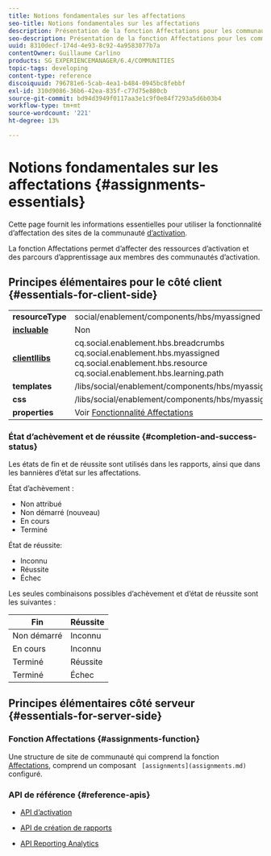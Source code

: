 ```yaml
---
title: Notions fondamentales sur les affectations
seo-title: Notions fondamentales sur les affectations
description: Présentation de la fonction Affectations pour les communautés d’activation
seo-description: Présentation de la fonction Affectations pour les communautés d’activation
uuid: 8310decf-174d-4e93-8c92-4a9583077b7a
contentOwner: Guillaume Carlino
products: SG_EXPERIENCEMANAGER/6.4/COMMUNITIES
topic-tags: developing
content-type: reference
discoiquuid: 796781e6-5cab-4ea1-b484-0945bc8febbf
exl-id: 310d9086-36b6-42ea-835f-c77d75e880cb
source-git-commit: bd94d3949f0117aa3e1c9f0e84f7293a5d6b03b4
workflow-type: tm+mt
source-wordcount: '221'
ht-degree: 13%

---
```


# Notions fondamentales sur les affectations {#assignments-essentials}

Cette page fournit les informations essentielles pour utiliser la fonctionnalité d’affectation des sites de la communauté [d’activation](overview.md#enablement-community).

La fonction Affectations permet d’affecter des ressources d’activation et des parcours d’apprentissage aux membres des communautés d’activation.

## Principes élémentaires pour le côté client {#essentials-for-client-side}

<table> 
 <tbody>
  <tr>
   <td> <strong>resourceType</strong></td> 
   <td>social/enablement/components/hbs/myassigned</td> 
  </tr>
  <tr>
   <td> <a href="scf.md#add-or-include-a-communities-component"><strong>incluable</strong></a></td> 
   <td>Non</td> 
  </tr>
  <tr>
   <td> <a href="clientlibs.md"><strong>clientllibs</strong></a></td> 
   <td>cq.social.enablement.hbs.breadcrumbs<br /> cq.social.enablement.hbs.myassigned<br /> cq.social.enablement.hbs.resource<br /> cq.social.enablement.hbs.learning.path</td> 
  </tr>
  <tr>
   <td> <strong>templates</strong></td> 
   <td> /libs/social/enablement/components/hbs/myassigned/myassigned.hbs</td> 
  </tr>
  <tr>
   <td> <strong>css</strong></td> 
   <td> /libs/social/enablement/components/hbs/myassigned/clientlibs/myassigned.css</td> 
  </tr>
  <tr>
   <td><strong> properties</strong></td> 
   <td>Voir <a href="assignments.md">Fonctionnalité Affectations</a></td> 
  </tr>
 </tbody>
</table>

### État d’achèvement et de réussite {#completion-and-success-status}

Les états de fin et de réussite sont utilisés dans les rapports, ainsi que dans les bannières d’état sur les affectations.

État d’achèvement :

* Non attribué
* Non démarré (nouveau)
* En cours
* Terminé

État de réussite:

* Inconnu
* Réussite
* Échec

Les seules combinaisons possibles d’achèvement et d’état de réussite sont les suivantes :

| **Fin** | **Réussite** |
|---|---|
| Non démarré | Inconnu |
| En cours | Inconnu |
| Terminé | Réussite |
| Terminé | Échec |

## Principes élémentaires côté serveur {#essentials-for-server-side}

### Fonction Affectations {#assignments-function}

Une structure de site de communauté qui comprend la fonction [Affectations](functions.md#assignments-function), comprend un composant ` [assignments](assignments.md)` configuré.

### API de référence {#reference-apis}

* [API d’activation](https://helpx.adobe.com/experience-manager/6-4/sites/developing/using/reference-materials/javadoc/com/adobe/cq/social/enablement/reporting/model/api/package-summary.html)

* [API de création de rapports](https://helpx.adobe.com/experience-manager/6-4/sites/developing/using/reference-materials/javadoc/com/adobe/cq/social/reporting/dv/api/package-summary.html)

* [API Reporting Analytics](https://helpx.adobe.com/experience-manager/6-4/sites/developing/using/reference-materials/javadoc/com/adobe/cq/social/reporting/analytics/api/package-summary.html)
